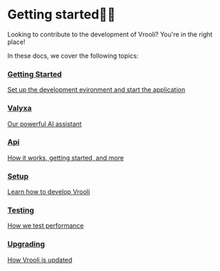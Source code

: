 # Getting started👩‍💻
Looking to contribute to the development of Vrooli? You're in the right place!

In these docs, we cover the following topics:

<div class="card-container">

  <div class="card">
    <a href="getting_started/overview.html">
      <h3>Getting Started</h3>
      <p>Set up the development evironment and start the application</p>
    </a>
  </div>

  <div class="card">
    <a href="introduction.html">
      <h3>Valyxa</h3>
      <p>Our powerful AI assistant</p>
    </a>
  </div>

  <div class="card">
    <a href="overview.html">
      <h3>Api</h3>
      <p>How it works, getting started, and more</p>
    </a>
  </div>

  <div class="card">
    <a href="getting_started.html">
      <h3>Setup</h3>
      <p>Learn how to develop Vrooli</p>
    </a>
  </div>

  <div class="card">
    <a href="overview.html">
      <h3>Testing</h3>
      <p>How we test performance</p>
    </a>
  </div>

  <div class="card">
    <a href="overview.html">
      <h3>Upgrading</h3>
      <p>How Vrooli is updated</p>
    </a>
  </div>

</div>